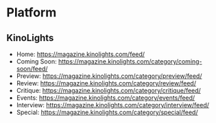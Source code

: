 # Platform

## KinoLights

- Home: https://magazine.kinolights.com/feed/
- Coming Soon: https://magazine.kinolights.com/category/coming-soon/feed/
- Preview: https://magazine.kinolights.com/category/preview/feed/
- Review: https://magazine.kinolights.com/category/review/feed/
- Critique: https://magazine.kinolights.com/category/critique/feed/
- Events: https://magazine.kinolights.com/category/events/feed/
- Interview: https://magazine.kinolights.com/category/interview/feed/
- Special: https://magazine.kinolights.com/category/special/feed/